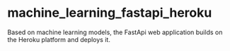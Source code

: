 # machine_learning_fastapi_heroku
Based on machine learning models, the FastApi web application builds on the Heroku platform and deploys it.
